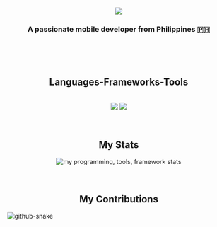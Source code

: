<!-- <img src="banner_github.png" alt="GitHub Banner" width="100%" /> -->

<h1 align="center">
    <img src="https://readme-typing-svg.herokuapp.com/?font=Righteous&size=35&center=true&vCenter=true&width=500&height=70&duration=3000&lines=Hello+World;+I'm+Jerico+Ocal;&color=00FF9C" />
</h1>


<h3 align="center">A passionate mobile developer from Philippines 🇵🇭</h3>

<br/>
<br/>
<br/> 

<h2 align="center">Languages-Frameworks-Tools</h2>
<br/>
<div align="center">
    <img src="https://skillicons.dev/icons?i=flutter,dart,php,java,mysql,firebase,tailwind" />
    <img src="https://skillicons.dev/icons?i=html,css,vscode,androidstudio,postman,figma" /><br>
</div>

<br/>
<br/>

<h2 align="center">My Stats</h2>
<div align="center">
<img alt="my programming, tools, framework stats" src="https://github-readme-stats.vercel.app/api/top-langs/?username=Jrcoo13&layout=compact"/>
</div>
<br/>
<br/>

<h2 align="center">My Contributions</h2>
<picture>
  <source media="(prefers-color-scheme: dark)" srcset="https://raw.githubusercontent.com/tobiasmeyhoefer/tobiasmeyhoefer/output/github-snake-dark.svg" />
  <source media="(prefers-color-scheme: light)" srcset="https://raw.githubusercontent.com/tobiasmeyhoefer/tobiasmeyhoefer/output/github-snake.svg" />
  <img alt="github-snake" src="https://raw.githubusercontent.com/tobiasmeyhoefer/tobiasmeyhoefer/output/github-snake.svg" />
</picture>
